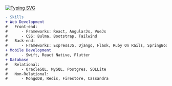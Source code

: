 [![Typing SVG](https://readme-typing-svg.herokuapp.com?size=25&duration=2400&color=6082F7&center=true&vCenter=true&multiline=true&width=500&height=100&lines=Welcome+to+my+GitHub+Page+%F0%9F%91%8B;My+name+is+Iurii+Kondrakov)](https://git.io/typing-svg)

``` diff 
- Skills 
+ Web Development
#   Front-end:
#      - Frameworks: React, AngularJs, VueJs
#      - CSS: Bulma, Bootstrap, Tailwind
#   Back-end:
#      - Frameworks: ExpressJS, Django, Flask, Ruby On Rails, SpringBoot, ASP.Net
+ Mobile Development
#      - Swift, React Native, Flutter
+ Database
#   Relational:
#      - OracleSQL, MySQL, Postgres, SQLLite
#   Non-Relational:
#      - MongoDB, Redis, Firestore, Cassandra
```

<!--
https://deezzir-spo660.blogspot.com/


**Deezzir/Deezzir** is a ✨ _special_ ✨ repository because its `README.md` (this file) appears on your GitHub profile.

Here are some ideas to get you started:

- 🔭 I’m currently working on ...
- 🌱 I’m currently learning ...
- 👯 I’m looking to collaborate on ...
- 🤔 I’m looking for help with ...
- 💬 Ask me about ...
- 📫 How to reach me: ...
- 😄 Pronouns: ...
- ⚡ Fun fact: ...
-->
